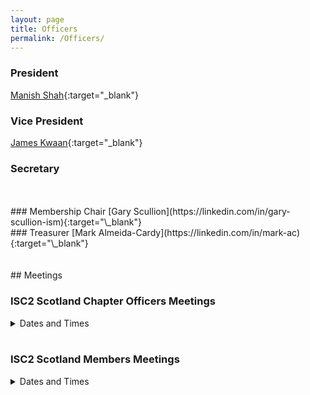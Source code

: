 ```yaml
---
layout: page
title: Officers
permalink: /Officers/
---
```


### President
[Manish Shah](https://linkedin.com/in/manishcissp){:target="\_blank"}
<br />
### Vice President
[James Kwaan](https://linkedin.com/in/james-k-5201384){:target="\_blank"}
<br />
### Secretary
<br />
<br />
### Membership Chair
[Gary Scullion](https://linkedin.com/in/gary-scullion-ism){:target="\_blank"}
<br />
### Treasurer
[Mark Almeida-Cardy](https://linkedin.com/in/mark-ac){:target="\_blank"}
<br />
<br />
<br />
## Meetings

### ISC2 Scotland Chapter Officers Meetings

<details markdown="1">
<summary>Dates and Times</summary>
- Thu, 04 Jan '24 18:00
- Thu, 21 Dec '23 18:00
- Thu, 07 Dec '23 18:00
- Thu, 23 Nov '23 18:00
- Thu, 09 Nov '23 18:00
- Thu, 26 Oct '23 18:00
- Thu, 12 Oct '23 18:00
- Thu, 28 Sep '23 18:00
- Thu, 14 Sep '23 18:00
- Thu, 31 Aug '23 18:00
- Thu, 17 Aug '23 18:00
- Thu, 03 Aug '23 18:00
- Thu, 20 Jul '23 18:00
</details>

<br />

### ISC2 Scotland Members Meetings

<details markdown="1">
<summary>Dates and Times</summary>
- Thu, 25 Jan '24 18:00 (Official Announcement)
- Thu, 6th July '23 18:00 (Intro Meeting)
</details>
